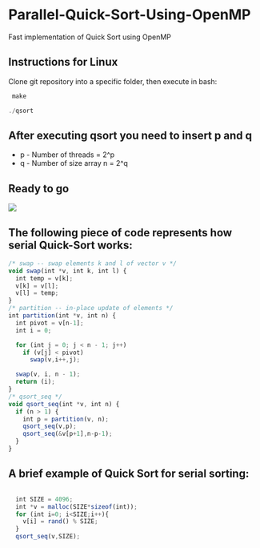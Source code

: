 # Parallel-Quick-Sort-Using-OpenMP
Fast implementation of Quick Sort using OpenMP
## Instructions for Linux
Clone  git repository into a specific folder, then execute in bash:
```javascript
 make
````
```javascript
./qsort
````
## After executing qsort you need to insert p and q

* p - Number of threads = 2^p
* q - Number of size array n = 2^q
## Ready to go
![](example.gif) 
## The following piece of code represents how serial Quick-Sort works:
```javascript
/* swap -- swap elements k and l of vector v */
void swap(int *v, int k, int l) {
  int temp = v[k];
  v[k] = v[l];
  v[l] = temp;
}
/* partition -- in-place update of elements */
int partition(int *v, int n) {
  int pivot = v[n-1];
  int i = 0;

  for (int j = 0; j < n - 1; j++)
    if (v[j] < pivot)
      swap(v,i++,j);

  swap(v, i, n - 1);
  return (i);
}
/* qsort_seq */
void qsort_seq(int *v, int n) {
  if (n > 1) {
    int p = partition(v, n);
    qsort_seq(v,p);
    qsort_seq(&v[p+1],n-p-1);
  }
}
```
## A brief example of Quick Sort for serial sorting:

```javascript

  int SIZE = 4096;
  int *v = malloc(SIZE*sizeof(int));
  for (int i=0; i<SIZE;i++){
    v[i] = rand() % SIZE;
  }
  qsort_seq(v,SIZE);
```

